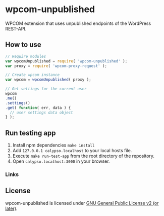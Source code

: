 wpcom-unpublished
=================

WPCOM extension that uses unpublished endpoints of the WordPress REST-API.

## How to use

```js
// Require modules
var wpcomUnpublished = require( 'wpcom-unpublished' );
var proxy = require( 'wpcom-proxy-request' );

// Create wpcom instance
var wpcom = wpcomUnpublished( proxy );

// Get settings for the current user
wpcom
.me()
.settings()
.get( function( err, data ) {
  // user settings data object
} );
```

## Run testing app

1.	Install npm  dependencies `make install`
2.	Add `127.0.0.1 calypso.localhost` to your local hosts file.
3.	Execute `make run-test-app` from the root directory of the repository.
4.	Open `calypso.localhost:3000` in your browser.

### Links

[wpcom.js]: http://wpcomjs.com
[REST API]: http://developer.wordpress.com/docs/api
[WordPress.com]: http://www.wordpress.com

## License

wpcom-unpublished is licensed under [GNU General Public License v2 (or later)](./LICENSE.md).
